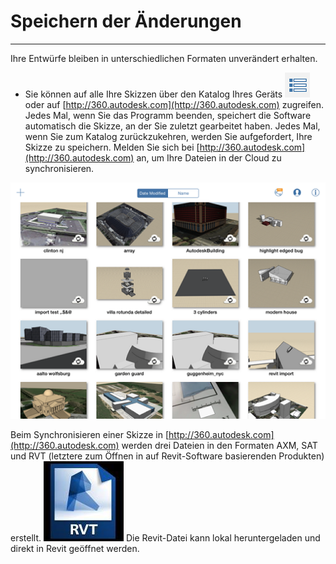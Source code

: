 

# Speichern der Änderungen

---

Ihre Entwürfe bleiben in unterschiedlichen Formaten unverändert erhalten.

* Sie können auf alle Ihre Skizzen über den Katalog Ihres Geräts ![](Images/GUID-04A6C825-C1EB-4092-BEF6-9C20E9428677-low.png) oder auf [http://360.autodesk.com](http://360.autodesk.com) zugreifen. Jedes Mal, wenn Sie das Programm beenden, speichert die Software automatisch die Skizze, an der Sie zuletzt gearbeitet haben. Jedes Mal, wenn Sie zum Katalog zurückzukehren, werden Sie aufgefordert, Ihre Skizze zu speichern. Melden Sie sich bei [http://360.autodesk.com](http://360.autodesk.com) an, um Ihre Dateien in der Cloud zu synchronisieren.

![](Images/GUID-8813CD09-F7AB-4ED8-AD57-1FCA1DA145FB-low.png)

Beim Synchronisieren einer Skizze in [http://360.autodesk.com](http://360.autodesk.com) werden drei Dateien in den Formaten AXM, SAT und RVT (letztere zum Öffnen in auf Revit-Software basierenden Produkten) erstellt. ![](Images/GUID-77322109-D293-4D4B-8291-3E3014A9FFE6-low.jpg) Die Revit-Datei kann lokal heruntergeladen und direkt in Revit geöffnet werden.

